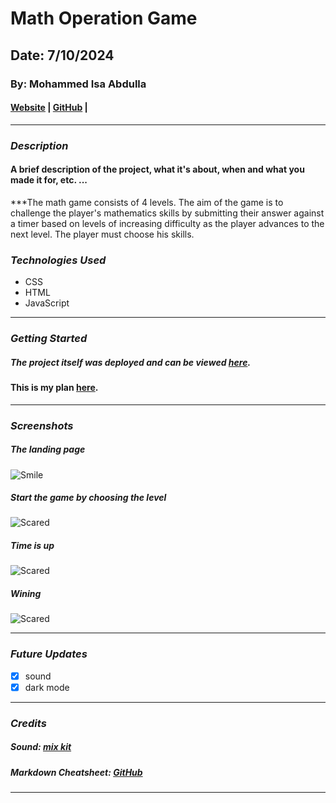 # Math Operation Game 

## Date: 7/10/2024

### By: Mohammed Isa Abdulla

#### [Website](https://mohammed12des.github.io/Math-Opration-Game/) | [GitHub](https://github.com/Mohammed12des) | 
***

### ***Description***
#### A brief description of the project, what it's about, when and what you made it for, etc. ...
***The math game consists of 4 levels. The aim of the game is to challenge the player's mathematics skills by submitting their answer against a timer based on levels of increasing difficulty as the player advances to the next level. The player must choose his skills.

### ***Technologies Used***
* CSS
* HTML
* JavaScript
***

### ***Getting Started***
##### The project itself was deployed and can be viewed [here](https://mohammed12des.github.io/Project-1/).
#### This is my plan [here](https://github.com/Mohammed12des/Project-1/blob/main/plan.md).
***

### ***Screenshots***

##### The landing page
![Smile](https://i.ibb.co/Y7YZc06/1.png)

##### Start the game by choosing the level
![Scared](https://i.ibb.co/gTCgkgm/2.png)

#####  Time is up
![Scared](https://i.ibb.co/XSzZTNj/3.png)

##### Wining
![Scared](https://i.ibb.co/tDWxS0z/4.png)

***

### ***Future Updates***

- [x] sound 
- [x] dark mode 
***

### ***Credits***

##### Sound: [mix kit](https://mixkit.co/free-sound-effects/wrong/)

##### Markdown Cheatsheet: [GitHub](https://guides.github.com/pdfs/markdown-cheatsheet-online.pdf)
***
